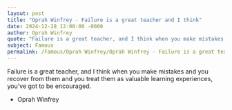```yaml
---
layout: post
title: "Oprah Winfrey - Failure is a great teacher and I think"
date: 2024-12-28 12:00:00 -0000
author: Oprah Winfrey
quote: "Failure is a great teacher, and I think when you make mistakes and you recover from them and you treat them as valuable learning experiences, you’ve got to be encouraged."
subject: Famous
permalink: /Famous/Oprah Winfrey/Oprah Winfrey - Failure is a great teacher and I think
---
```


Failure is a great teacher, and I think when you make mistakes and you recover from them and you treat them as valuable learning experiences, you’ve got to be encouraged.

- Oprah Winfrey
